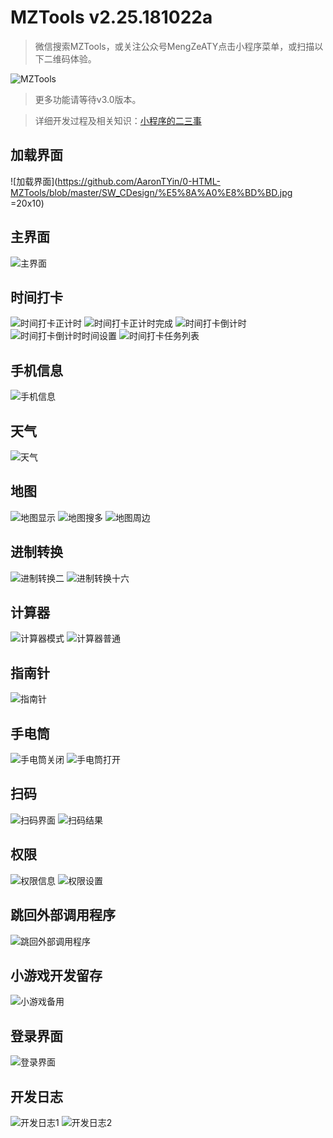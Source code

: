 # MZTools v2.25.181022a

>微信搜索MZTools，或关注公众号MengZeATY点击小程序菜单，或扫描以下二维码体验。

![MZTools](http://wx4.sinaimg.cn/large/006I6aXRly1fw268i69oej30by0by76e.jpg)

>更多功能请等待v3.0版本。

>详细开发过程及相关知识：[小程序的二三事](https://mengze.top/小程序的二三事/)


## 加载界面
![加载界面](https://github.com/AaronTYin/0-HTML-MZTools/blob/master/SW_CDesign/%E5%8A%A0%E8%BD%BD.jpg =20x10)
## 主界面
![主界面](https://github.com/AaronTYin/0-HTML-MZTools/blob/master/SW_CDesign/%E4%B8%BB%E7%95%8C%E9%9D%A2.jpg)
## 时间打卡
![时间打卡正计时](https://github.com/AaronTYin/0-HTML-MZTools/blob/master/SW_CDesign/%E6%97%B6%E9%97%B4%E6%89%93%E5%8D%A1%E6%AD%A3%E8%AE%A1%E6%97%B6.jpg)
![时间打卡正计时完成](https://github.com/AaronTYin/0-HTML-MZTools/blob/master/SW_CDesign/%E6%97%B6%E9%97%B4%E6%89%93%E5%8D%A1%E6%AD%A3%E8%AE%A1%E6%97%B6%E5%AE%8C%E6%88%90.jpg)
![时间打卡倒计时](https://github.com/AaronTYin/0-HTML-MZTools/blob/master/SW_CDesign/%E6%97%B6%E9%97%B4%E6%89%93%E5%8D%A1%E5%80%92%E8%AE%A1%E6%97%B6.jpg)
![时间打卡倒计时时间设置](https://github.com/AaronTYin/0-HTML-MZTools/blob/master/SW_CDesign/%E6%97%B6%E9%97%B4%E6%89%93%E5%8D%A1%E5%80%92%E8%AE%A1%E6%97%B6%E6%97%B6%E9%97%B4%E8%AE%BE%E7%BD%AE.jpg)
![时间打卡任务列表](https://github.com/AaronTYin/0-HTML-MZTools/blob/master/SW_CDesign/%E6%97%B6%E9%97%B4%E6%89%93%E5%8D%A1%E4%BB%BB%E5%8A%A1%E5%88%97%E8%A1%A8.jpg)
## 手机信息
![手机信息](https://github.com/AaronTYin/0-HTML-MZTools/blob/master/SW_CDesign/%E6%89%8B%E6%9C%BA%E4%BF%A1%E6%81%AF.jpg)
## 天气
![天气](https://github.com/AaronTYin/0-HTML-MZTools/blob/master/SW_CDesign/%E5%A4%A9%E6%B0%94.jpg)
## 地图
![地图显示](https://github.com/AaronTYin/0-HTML-MZTools/blob/master/SW_CDesign/%E5%9C%B0%E5%9B%BE%E6%98%BE%E7%A4%BA.jpg)
![地图搜多](https://github.com/AaronTYin/0-HTML-MZTools/blob/master/SW_CDesign/%E5%9C%B0%E5%9B%BE%E6%90%9C%E7%B4%A2.jpg)
![地图周边](https://github.com/AaronTYin/0-HTML-MZTools/blob/master/SW_CDesign/%E5%9C%B0%E5%9B%BE%E5%91%A8%E8%BE%B9.jpg)
## 进制转换
![进制转换二](https://github.com/AaronTYin/0-HTML-MZTools/blob/master/SW_CDesign/%E8%BF%9B%E5%88%B6%E8%BD%AC%E6%8D%A2%E4%BA%8C.jpg)
![进制转换十六](https://github.com/AaronTYin/0-HTML-MZTools/blob/master/SW_CDesign/%E8%BF%9B%E5%88%B6%E8%BD%AC%E6%8D%A2%E5%8D%81%E5%85%AD.jpg)
## 计算器
![计算器模式](https://github.com/AaronTYin/0-HTML-MZTools/blob/master/SW_CDesign/%E8%AE%A1%E7%AE%97%E5%99%A8%E6%A8%A1%E5%BC%8F.jpg)
![计算器普通](https://github.com/AaronTYin/0-HTML-MZTools/blob/master/SW_CDesign/%E8%AE%A1%E7%AE%97%E5%99%A8%E6%99%AE%E9%80%9A.jpg)
## 指南针
![指南针](https://github.com/AaronTYin/0-HTML-MZTools/blob/master/SW_CDesign/%E6%8C%87%E5%8D%97%E9%92%88.jpg)
## 手电筒
![手电筒关闭](https://github.com/AaronTYin/0-HTML-MZTools/blob/master/SW_CDesign/%E6%89%8B%E7%94%B5%E7%AD%92%E5%85%B3%E9%97%AD.jpg)
![手电筒打开](https://github.com/AaronTYin/0-HTML-MZTools/blob/master/SW_CDesign/%E6%89%8B%E7%94%B5%E7%AD%92%E6%89%93%E5%BC%80.jpg)
## 扫码
![扫码界面](https://github.com/AaronTYin/0-HTML-MZTools/blob/master/SW_CDesign/%E6%89%AB%E7%A0%81%E7%95%8C%E9%9D%A2.jpg)
![扫码结果](https://github.com/AaronTYin/0-HTML-MZTools/blob/master/SW_CDesign/%E6%89%AB%E7%A0%81%E7%BB%93%E6%9E%9C.jpg)
## 权限
![权限信息](https://github.com/AaronTYin/0-HTML-MZTools/blob/master/SW_CDesign/%E6%89%8B%E6%9C%BA%E6%9D%83%E9%99%90%E4%BF%A1%E6%81%AF.jpg)
![权限设置](https://github.com/AaronTYin/0-HTML-MZTools/blob/master/SW_CDesign/%E6%89%8B%E6%9C%BA%E6%9D%83%E9%99%90%E8%AE%BE%E7%BD%AE.jpg)
## 跳回外部调用程序
![跳回外部调用程序](https://github.com/AaronTYin/0-HTML-MZTools/blob/master/SW_CDesign/%E8%B7%B3%E5%9B%9E%E5%A4%96%E9%83%A8%E8%B0%83%E7%94%A8%E7%A8%8B%E5%BA%8F.jpg)
## 小游戏开发留存
![小游戏备用](https://github.com/AaronTYin/0-HTML-MZTools/blob/master/SW_CDesign/%E5%B0%8F%E6%B8%B8%E6%88%8F%E5%A4%87%E7%94%A8.jpg)
## 登录界面
![登录界面](https://github.com/AaronTYin/0-HTML-MZTools/blob/master/SW_CDesign/%E7%99%BB%E9%99%86%E7%95%8C%E9%9D%A2.jpg)
## 开发日志
![开发日志1](https://github.com/AaronTYin/0-HTML-MZTools/blob/master/SW_CDesign/%E5%BC%80%E5%8F%91%E6%97%A5%E5%BF%971.jpg)
![开发日志2](https://github.com/AaronTYin/0-HTML-MZTools/blob/master/SW_CDesign/%E5%BC%80%E5%8F%91%E6%97%A5%E5%BF%972.jpg)